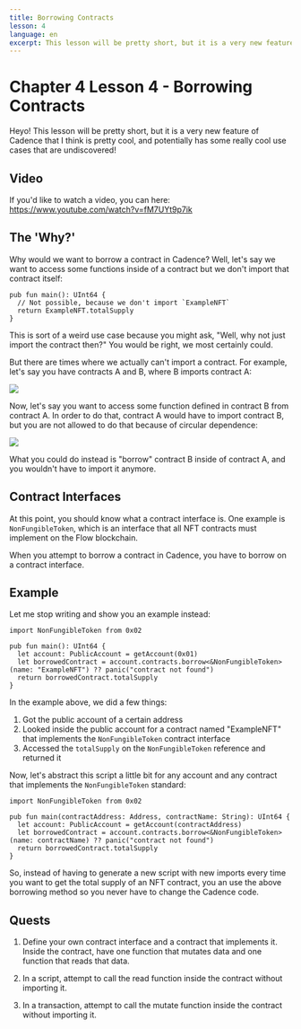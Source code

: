 ```yaml
---
title: Borrowing Contracts
lesson: 4
language: en
excerpt: This lesson will be pretty short, but it is a very new feature of Cadence that I think is pretty cool, and potentially has some really cool use cases that are undiscovered!
---
```


# Chapter 4 Lesson 4 - Borrowing Contracts

Heyo! This lesson will be pretty short, but it is a very new feature of Cadence that I think is pretty cool, and potentially has some really cool use cases that are undiscovered!

## Video

If you'd like to watch a video, you can here: https://www.youtube.com/watch?v=fM7UYt9p7ik

## The 'Why?'

Why would we want to borrow a contract in Cadence? Well, let's say we want to access some functions inside of a contract but we don't import that contract itself:

```cadence
pub fun main(): UInt64 {
  // Not possible, because we don't import `ExampleNFT`
  return ExampleNFT.totalSupply
}
```

This is sort of a weird use case because you might ask, "Well, why not just import the contract then?" You would be right, we most certainly could.

But there are times where we actually can't import a contract. For example, let's say you have contracts A and B, where B imports contract A:

<img src="/courses/intermediate-cadence/contracts.png" />

Now, let's say you want to access some function defined in contract B from contract A. In order to do that, contract A would have to import contract B, but you are not allowed to do that because of circular dependence:

<img src="/courses/intermediate-cadence/bad.png" />

What you could do instead is "borrow" contract B inside of contract A, and you wouldn't have to import it anymore.

## Contract Interfaces

At this point, you should know what a contract interface is. One example is `NonFungibleToken`, which is an interface that all NFT contracts must implement on the Flow blockchain.

When you attempt to borrow a contract in Cadence, you have to borrow on a contract interface.

## Example

Let me stop writing and show you an example instead:

```cadence
import NonFungibleToken from 0x02

pub fun main(): UInt64 {
  let account: PublicAccount = getAccount(0x01)
  let borrowedContract = account.contracts.borrow<&NonFungibleToken>(name: "ExampleNFT") ?? panic("contract not found")
  return borrowedContract.totalSupply
}
```

In the example above, we did a few things:

1. Got the public account of a certain address
2. Looked inside the public account for a contract named "ExampleNFT" that implements the `NonFungibleToken` contract interface
3. Accessed the `totalSupply` on the `NonFungibleToken` reference and returned it

Now, let's abstract this script a little bit for any account and any contract that implements the `NonFungibleToken` standard:

```cadence
import NonFungibleToken from 0x02

pub fun main(contractAddress: Address, contractName: String): UInt64 {
  let account: PublicAccount = getAccount(contractAddress)
  let borrowedContract = account.contracts.borrow<&NonFungibleToken>(name: contractName) ?? panic("contract not found")
  return borrowedContract.totalSupply
}
```

So, instead of having to generate a new script with new imports every time you want to get the total supply of an NFT contract, you an use the above borrowing method so you never have to change the Cadence code.

## Quests

1. Define your own contract interface and a contract that implements it. Inside the contract, have one function that mutates data and one function that reads that data.

2. In a script, attempt to call the read function inside the contract without importing it.

3. In a transaction, attempt to call the mutate function inside the contract without importing it.
